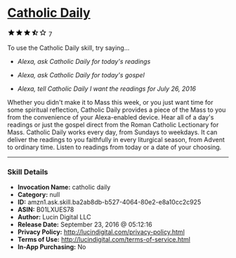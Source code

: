 # [Catholic Daily](http://alexa.amazon.com/#skills/amzn1.ask.skill.ba2ab8db-b527-4064-80e2-e8a10cc2c925)
![3.5 stars](../../images/ic_star_black_18dp_1x.png)![3.5 stars](../../images/ic_star_black_18dp_1x.png)![3.5 stars](../../images/ic_star_black_18dp_1x.png)![3.5 stars](../../images/ic_star_half_black_18dp_1x.png)![3.5 stars](../../images/ic_star_border_black_18dp_1x.png) 7

To use the Catholic Daily skill, try saying...

* *Alexa, ask Catholic Daily for today's readings*

* *Alexa, ask Catholic Daily for today's gospel*

* *Alexa, tell Catholic Daily I want the readings for July 26, 2016*

Whether you didn't make it to Mass this week, or you just want time for some spiritual reflection, Catholic Daily provides a piece of the Mass to you from the convenience of your Alexa-enabled device. Hear all of a day's readings or just the gospel direct from the Roman Catholic Lectionary for Mass. Catholic Daily works every day, from Sundays to weekdays. It can deliver the readings to you faithfully in every liturgical season, from Advent to ordinary time. Listen to readings from today or a date of your choosing.

***

### Skill Details

* **Invocation Name:** catholic daily
* **Category:** null
* **ID:** amzn1.ask.skill.ba2ab8db-b527-4064-80e2-e8a10cc2c925
* **ASIN:** B01LXUES78
* **Author:** Lucin Digital LLC
* **Release Date:** September 23, 2016 @ 05:12:16
* **Privacy Policy:** http://lucindigital.com/privacy-policy.html
* **Terms of Use:** http://lucindigital.com/terms-of-service.html
* **In-App Purchasing:** No
